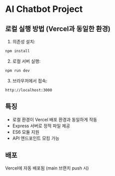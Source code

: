 # AI Chatbot Project

## 로컬 실행 방법 (Vercel과 동일한 환경)

1. 의존성 설치:
```bash
npm install
```

2. 로컬 서버 실행:
```bash
npm run dev
```

3. 브라우저에서 접속:
```
http://localhost:3000
```

## 특징
- 로컬 환경이 Vercel 배포 환경과 동일하게 작동
- Express 서버로 정적 파일 제공
- ES6 모듈 지원
- API 엔드포인트 모킹 가능

## 배포
Vercel에 자동 배포됨 (main 브랜치 push 시)